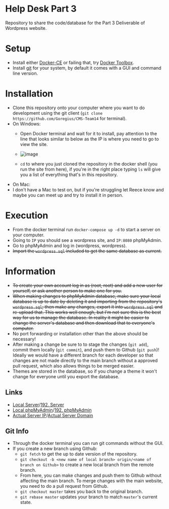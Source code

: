 # Help Desk Part 3

Repository to share the code/database for the Part 3 Deliverable of Wordpress website.
# Setup
- Install either [Docker-CE](https://docs.docker.com/docker-for-windows/install/) or failing that, try [Docker Toolbox](https://docs.docker.com/toolbox/toolbox_install_windows/).
- Install [git](https://git-scm.com/downloads) for your system, by default it comes with a GUI and command line version.


# Installation
- Clone this repository onto your computer where you want to do development using the git client (`git clone https://github.com/Goregius/CMS-Team14` for terminal).
- On Windows:
  - Open Docker terminal and wait for it to install, pay attention to the line that looks similar to below as the IP is 
where you need to go to view the site.

  - ![image](https://i.imgur.com/AZNnZZA.png)

  - `cd` to where you just cloned the repository in the docker shell (you run the site from here), if you're in the right 
place typing `ls` will give you a list of everything that's in this repository.
 - On Mac: 
  - I don't have a Mac to test on, but if you're struggling let Reece know and maybe you can meet up and try to install it 
in person.

# Execution
- From the docker terminal run `docker-compose up -d` to start a server on your computer.
- Going to `IP` you should see a wordpress site, and `IP:8080` phpMyAdmin.
- Go to phpMyAdmin and log in (wordpress, wordpress).
- ~~Import the `wordpress.sql` included to get the same database as current.~~

# Information
 - ~~To create your own account log in as (root, root) and add a new user for yourself, or ask another person to make one for you.~~
 - ~~When making changes to phpMyAdmin database, make sure your local database is up to date by deleting it and importing from the repository's `wordpress.sql`; then make any changes, export it into `wordpress.sql` and re-upload that. This works well enough, but I'm not sure this is the best way for us to manage the database. In reality it might be easier to change the server's database and then download that to everyone's computer.~~
- No port forwarding or installation other than the above should be necessary!
- After making a change be sure to to stage the changes (`git add`), commit them locally (`git commit`), and push them to Github (`git push`)! Ideally we would have a different branch for each developer so that changes are not made directly to the main branch without a approved pull request, which also allows things to be merged easier.
- Themes are stored in the database, so if you change a theme it won't change for everyone until you export the database.

## Links
- [Local Server](http://localhost:8000)/[192. Server](http:192.168.99.100:8000)
- [Local phpMyAdmin](http://localhost:8080)/[192. phpMyAdmin](http:192.168.99.100:8080)
- [Actual Server IP](http://35.197.216.143)/[Actual Server Domain](http://makeitall.ml/)

## Git Info
- Through the docker terminal you can run git commands without the GUI.
- If you create a new branch using Github:
  - `git fetch` to get the up to date version of the repository.
  - `git checkout -b <new name of local branch> origin/<name of branch on Github>` to create a new local branch from the remote branch.
  - From here, you can make changes and push them to Github without affecting the main branch. To merge changes with the main website, you need to do a pull request from Github.
  - `git checkout master` takes you back to the original branch.
  - `git rebase master` updates your branch to match `master`'s current state.
